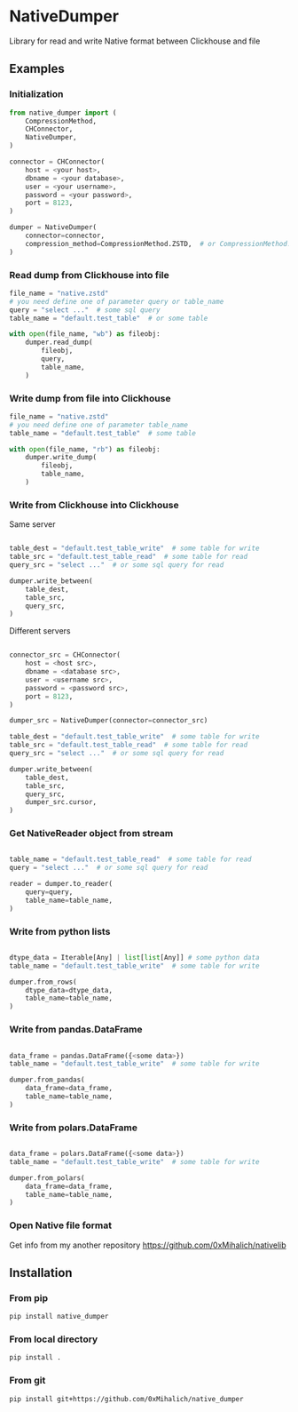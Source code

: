 # NativeDumper

Library for read and write Native format between Clickhouse and file

## Examples

### Initialization

```python
from native_dumper import (
    CompressionMethod,
    CHConnector,
    NativeDumper,
)

connector = CHConnector(
    host = <your host>,
    dbname = <your database>,
    user = <your username>,
    password = <your password>,
    port = 8123,
)

dumper = NativeDumper(
    connector=connector,
    compression_method=CompressionMethod.ZSTD,  # or CompressionMethod.LZ4 or CompressionMethod.NONE
)
```

### Read dump from Clickhouse into file

```python
file_name = "native.zstd"
# you need define one of parameter query or table_name
query = "select ..."  # some sql query
table_name = "default.test_table"  # or some table

with open(file_name, "wb") as fileobj:
    dumper.read_dump(
        fileobj,
        query,
        table_name,
    )
```

### Write dump from file into Clickhouse

```python
file_name = "native.zstd"
# you need define one of parameter table_name
table_name = "default.test_table"  # some table

with open(file_name, "rb") as fileobj:
    dumper.write_dump(
        fileobj,
        table_name,
    )
```

### Write from Clickhouse into Clickhouse

Same server

```python

table_dest = "default.test_table_write"  # some table for write
table_src = "default.test_table_read"  # some table for read
query_src = "select ..."  # or some sql query for read

dumper.write_between(
    table_dest,
    table_src,
    query_src,
)
```

Different servers

```python

connector_src = CHConnector(
    host = <host src>,
    dbname = <database src>,
    user = <username src>,
    password = <password src>,
    port = 8123,
)

dumper_src = NativeDumper(connector=connector_src)

table_dest = "default.test_table_write"  # some table for write
table_src = "default.test_table_read"  # some table for read
query_src = "select ..."  # or some sql query for read

dumper.write_between(
    table_dest,
    table_src,
    query_src,
    dumper_src.cursor,
)
```

### Get NativeReader object from stream

```python

table_name = "default.test_table_read"  # some table for read
query = "select ..."  # or some sql query for read

reader = dumper.to_reader(
    query=query,
    table_name=table_name,
)
```

### Write from python lists

```python

dtype_data = Iterable[Any] | list[list[Any]] # some python data
table_name = "default.test_table_write"  # some table for write

dumper.from_rows(
    dtype_data=dtype_data,
    table_name=table_name,
)
```

### Write from pandas.DataFrame

```python

data_frame = pandas.DataFrame({<some data>})
table_name = "default.test_table_write"  # some table for write

dumper.from_pandas(
    data_frame=data_frame,
    table_name=table_name,
)
```

### Write from polars.DataFrame

```python

data_frame = polars.DataFrame({<some data>})
table_name = "default.test_table_write"  # some table for write

dumper.from_polars(
    data_frame=data_frame,
    table_name=table_name,
)
```

### Open Native file format

Get info from my another repository https://github.com/0xMihalich/nativelib

## Installation

### From pip

```bash
pip install native_dumper
```

### From local directory

```bash
pip install .
```

### From git

```bash
pip install git+https://github.com/0xMihalich/native_dumper
```
